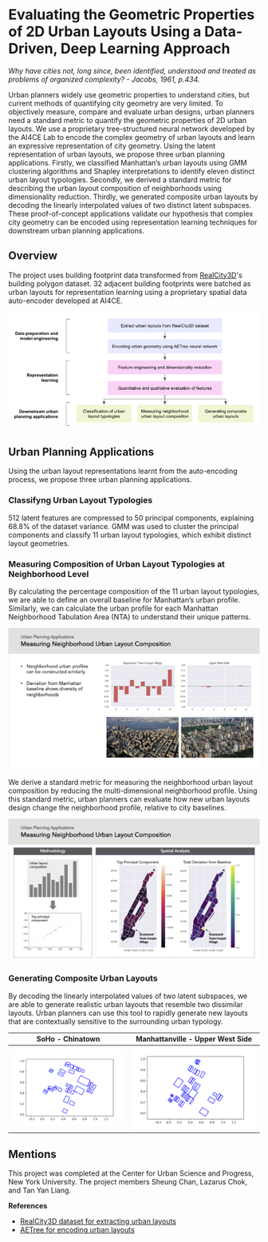 # Evaluating the Geometric Properties of 2D Urban Layouts Using a Data-Driven, Deep Learning Approach

*Why have cities not, long since, been identified, understood and treated as problems of organized complexity? - Jacobs, 1961, p.434.*

Urban planners widely use geometric properties to understand cities, but current methods of quantifying city geometry are very limited. To objectively measure, compare and evaluate urban designs, urban planners need a standard metric to quantify the geometric properties of 2D urban layouts. We use a proprietary tree-structured neural network developed by the AI4CE Lab to encode the complex geometry of urban layouts and learn an expressive representation of city geometry. Using the latent representation of urban layouts, we propose three urban planning applications. Firstly, we classified Manhattan’s urban layouts using GMM clustering algorithms and Shapley interpretations to identify eleven distinct urban layout typologies. Secondly, we derived a standard metric for describing the urban layout composition of neighborhoods using dimensionality reduction. Thirdly, we generated composite urban layouts by decoding the linearly interpolated values of two distinct latent subspaces. These proof-of-concept applications validate our hypothesis that complex city geometry can be encoded using representation learning techniques for downstream urban planning applications.

## Overview

The project uses building footprint data transformed from [RealCity3D](https://ai4ce.github.io/RealCity3D/)'s building polygon dataset. 32 adjacent building footprints were batched as urban layouts for representation learning using a proprietary spatial data auto-encoder developed at AI4CE.

![Project Overview](/images/overview.png)

## Urban Planning Applications

Using the urban layout representations learnt from the auto-encoding process, we propose three urban planning applications.

### Classifyng Urban Layout Typologies

512 latent features are compressed to 50 principal components, explaining 68.8% of the dataset variance. GMM was used to cluster the principal components and classify 11 urban layout typologies, which exhibit distinct layout geometries.

### Measuring Composition of Urban Layout Typologies at Neighborhood Level

By calculating the percentage composition of the 11 urban layout typologies, we are able to define an overall baseline for Manhattan’s urban profile. Similarly, we can calculate the urban profile for each Manhattan Neighborhood Tabulation Area (NTA) to understand their unique patterns.

![Neighborhood Profiles](/images/neighborhood_profiles.png)

We derive a standard metric for measuring the neighborhood urban layout composition by reducing the multi-dimensional neighborhood profile. Using this standard metric, urban planners can evaluate how new urban layouts design change the neighborhood profile, relative to city baselines.

![Spatial Analysis](/images/spatial_analysis.png)

### Generating Composite Urban Layouts

By decoding the linearly interpolated values of two latent subspaces, we are able to generate realistic urban layouts that resemble two dissimilar layouts. Urban planners can use this tool to rapidly generate new layouts that are contextually sensitive to the surrounding urban typology.

SoHo - Chinatown | Manhattanville - Upper West Side
:----: | :----:
![Interpolation Example 1](/images/interpolation.gif) | ![Interpolation Example 2](/images/interpolation_2.gif)

## Mentions

This project was completed at the Center for Urban Science and Progress, New York University. The project members Sheung Chan, Lazarus Chok, and Tan Yan Liang.

**References**
* [RealCity3D dataset for extracting urban layouts](https://ai4ce.github.io/RealCity3D/)
* [AETree for encoding urban layouts](https://paperswithcode.com/paper/aetree-areal-spatial-data-generation)
